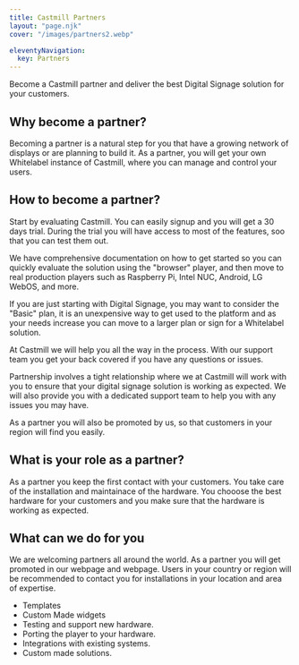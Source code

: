 ```yaml
---
title: Castmill Partners
layout: "page.njk"
cover: "/images/partners2.webp"

eleventyNavigation:
  key: Partners
---
```


Become a Castmill partner and deliver the best Digital Signage solution for your customers.

## Why become a partner?

Becoming a partner is a natural step for you that have a growing network of displays or
are planning to build it. As a partner, you will get your own Whitelabel instance of 
Castmill, where you can manage and control your users.


## How to become a partner?

Start by evaluating Castmill. You can easily signup and you will get a 30 days trial.
During the trial you will have access to most of the features, soo that you can test them out.

We have comprehensive documentation on how to get started so you can quickly evaluate the solution
using the "browser" player, and then move to real production players such as Raspberry Pi, Intel NUC,
Android, LG WebOS, and more.

If you are just starting with Digital Signage, you may want to consider the "Basic" plan, it is
an unexpensive way to get used to the platform and as your needs increase you can move to a
larger plan or sign for a Whitelabel solution.

At Castmill we will help you all the way in the process. With our support team you get your back
covered if you have any questions or issues.

Partnership involves a tight relationship where we at Castmill will work with you to ensure that
your digital signage solution is working as expected. We will also provide you with a dedicated
support team to help you with any issues you may have.

As a partner you will also be promoted by us, so that customers in your region will find you easily.

## What is your role as a partner?

As a partner you keep the first contact with your customers. You take care of the installation and
maintainace of the hardware. You chooose the best hardware for your customers and you make sure that
the hardware is working as expected.

## What can we do for you

We are welcoming partners all around the world. As a partner you will get promoted in our webpage
and webpage. Users in your country or region will be recommended to contact you for installations 
in your location and area of expertise.

- Templates
- Custom Made widgets
- Testing and support new hardware.
- Porting the player to your hardware.
- Integrations with existing systems.
- Custom made solutions.
